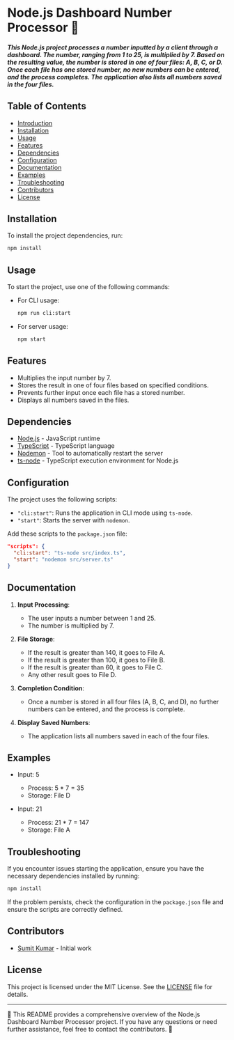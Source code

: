 # Node.js Dashboard Number Processor 🚀

##### This Node.js project processes a number inputted by a client through a dashboard. The number, ranging from 1 to 25, is multiplied by 7. Based on the resulting value, the number is stored in one of four files: A, B, C, or D. Once each file has one stored number, no new numbers can be entered, and the process completes. The application also lists all numbers saved in the four files.

## Table of Contents

- [Introduction](#introduction)
- [Installation](#installation)
- [Usage](#usage)
- [Features](#features)
- [Dependencies](#dependencies)
- [Configuration](#configuration)
- [Documentation](#documentation)
- [Examples](#examples)
- [Troubleshooting](#troubleshooting)
- [Contributors](#contributors)
- [License](#license)

## Installation

To install the project dependencies, run:

```bash
npm install
```

## Usage

To start the project, use one of the following commands:

- For CLI usage:
  ```bash
  npm run cli:start
  ```

- For server usage:
  ```bash
  npm start
  ```

## Features

- Multiplies the input number by 7.
- Stores the result in one of four files based on specified conditions.
- Prevents further input once each file has a stored number.
- Displays all numbers saved in the files.

## Dependencies

- [Node.js](https://nodejs.org/) - JavaScript runtime
- [TypeScript](https://www.typescriptlang.org/) - TypeScript language
- [Nodemon](https://nodemon.io/) - Tool to automatically restart the server
- [ts-node](https://github.com/TypeStrong/ts-node) - TypeScript execution environment for Node.js

## Configuration

The project uses the following scripts:

- `"cli:start"`: Runs the application in CLI mode using `ts-node`.
- `"start"`: Starts the server with `nodemon`.

Add these scripts to the `package.json` file:

```json
"scripts": {
  "cli:start": "ts-node src/index.ts",
  "start": "nodemon src/server.ts"
}
```

## Documentation

1. **Input Processing**:
   - The user inputs a number between 1 and 25.
   - The number is multiplied by 7.

2. **File Storage**:
   - If the result is greater than 140, it goes to File A.
   - If the result is greater than 100, it goes to File B.
   - If the result is greater than 60, it goes to File C.
   - Any other result goes to File D.

3. **Completion Condition**:
   - Once a number is stored in all four files (A, B, C, and D), no further numbers can be entered, and the process is complete.

4. **Display Saved Numbers**:
   - The application lists all numbers saved in each of the four files.

## Examples

- Input: 5
  - Process: 5 * 7 = 35
  - Storage: File D

- Input: 21
  - Process: 21 * 7 = 147
  - Storage: File A

## Troubleshooting

If you encounter issues starting the application, ensure you have the necessary dependencies installed by running:

```bash
npm install
```

If the problem persists, check the configuration in the `package.json` file and ensure the scripts are correctly defined.

## Contributors

- [Sumit Kumar](https://github.com/dhruvanwd/Dashboard-Number-Processor) - Initial work

## License

This project is licensed under the MIT License. See the [LICENSE](LICENSE) file for details.

---

🌟 This README provides a comprehensive overview of the Node.js Dashboard Number Processor project. If you have any questions or need further assistance, feel free to contact the contributors. 🚀